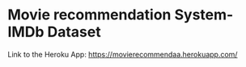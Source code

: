 # Movie recommendation System-IMDb Dataset
Link to the Heroku App: https://movierecommendaa.herokuapp.com/
